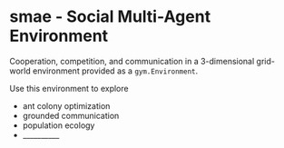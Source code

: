 # smae - Social Multi-Agent Environment

Cooperation, competition, and communication in a 3-dimensional grid-world environment provided as a `gym.Environment`.

Use this environment to explore
- ant colony optimization
- grounded communication
- population ecology
- \_\_\_\_\_\_\_\_\_\_
